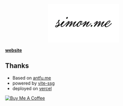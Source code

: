 <span><div align="center">![picture](/public/kv.png)</div></span>

**[website](https://simonme.netlify.app/projects)**

## Thanks
- Based on [antfu.me](https://github.com/antfu/antfu.me)
- powered by [vite-ssg](https://github.com/antfu/vite-ssg)
- deployed on [vercel](https://vercel.com/)

<a href="https://github.com/Simon-He95/sponsor" target="_blank"><img src="https://cdn.buymeacoffee.com/buttons/default-orange.png" alt="Buy Me A Coffee" style="height: 51px !important;width: 217px !important;" ></a>
